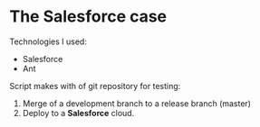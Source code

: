 # The Salesforce case

Technologies I used:  
* Salesforce
* Ant

Script makes with of git repository for testing:
1. Merge of a development branch to a release branch (master)
2. Deploy to a **Salesforce** cloud.
